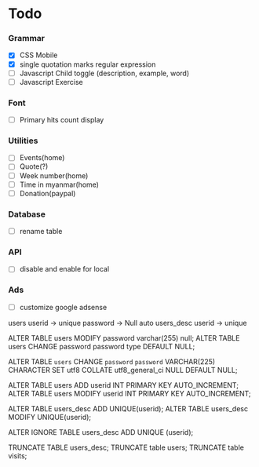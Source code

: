 Todo
====

### Grammar
- [x] CSS Mobile
- [x] single quotation marks regular expression
- [ ] Javascript Child toggle (description, example, word)
- [ ] Javascript Exercise

### Font
- [ ] Primary hits count display

### Utilities
- [ ] Events(home)
- [ ] Quote(?)
- [ ] Week number(home)
- [ ] Time in myanmar(home)
- [ ] Donation(paypal)

### Database
- [ ] rename table

### API
- [ ] disable and enable for local

### Ads
- [ ] customize google adsense


users
  userid -> unique
  password -> Null auto
users_desc
  userid -> unique


ALTER TABLE users MODIFY password varchar(255) null;
ALTER TABLE users CHANGE password password type DEFAULT NULL;

ALTER TABLE `users` CHANGE `password` `password` VARCHAR(225) CHARACTER SET utf8 COLLATE utf8_general_ci NULL DEFAULT NULL;


ALTER TABLE users ADD userid INT PRIMARY KEY AUTO_INCREMENT;
ALTER TABLE users MODIFY userid INT PRIMARY KEY AUTO_INCREMENT;

ALTER TABLE users_desc ADD UNIQUE(userid);
ALTER TABLE users_desc MODIFY UNIQUE(userid);

ALTER IGNORE TABLE users_desc ADD UNIQUE (userid);



TRUNCATE TABLE users_desc;
TRUNCATE table users;
TRUNCATE table visits;
